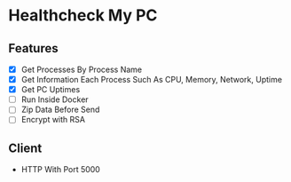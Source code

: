 # Healthcheck My PC

## Features

- [X] Get Processes By Process Name
- [X] Get Information Each Process Such As CPU, Memory, Network, Uptime
- [X] Get PC Uptimes
- [ ] Run Inside Docker
- [ ] Zip Data Before Send
- [ ] Encrypt with RSA

## Client

- HTTP With Port 5000
